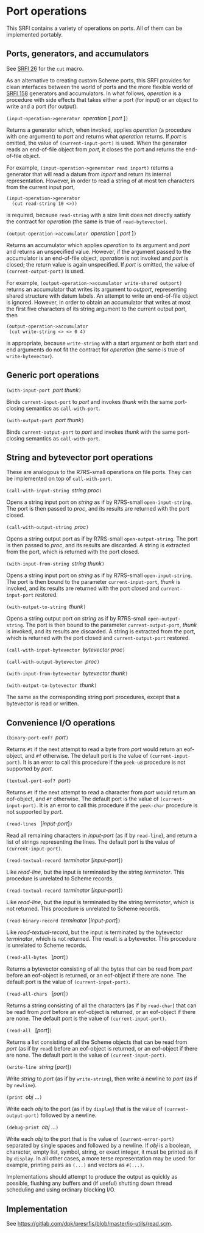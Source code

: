# Port operations

This SRFI contains a variety of operations on ports.  All of them can be implemented portably.

## Ports, generators, and accumulators

See [SRFI 26](https://srfi.schemers.org/srfi-26/srfi-26.html) for the `cut` macro.

As an alternative to creating custom Scheme ports, this SRFI provides for
clean interfaces between the world of ports and the more flexible world of
[SRFI 158](https://srfi.schemers.org/srfi-158/srfi-158.html) generators and accumulators.
In what follows, *operation* is a procedure with side effects that takes
either a port (for input) or an object to write and a port (for output).

`(input-operation->generator `*operation* [ *port* ]`)`

Returns a generator which, when invoked, applies *operation*
(a procedure with one argument) to *port*
and returns what *operation* returns.
If *port* is omitted, the value of `(current-input-port)` is used.
When the generator reads an end-of-file object from *port*,
it closes the port and returns the end-of-file object.

For example,
`(input-operation->generator read inport)` returns a generator
that will read a datum from *inport* and return
its internal representation.
However, in order to
read a string of at most ten characters
from the current input port,

```
(input-operation->generator
  (cut read-string 10 <>))
```
is required, because `read-string` with a size limit
does not directly satisfy the contract for *operation*
(the same is true of `read-bytevector`).

`(output-operation->accumulator `*operation* [ *port* ]`)`

Returns an accumulator which applies *operation* to its argument
and *port* and returns an unspecified value.
However, if the argument passed to the accumulator is an
end-of-file object, *operation* is not invoked
and *port* is closed; the return value is again unspecified.
If *port* is omitted, the value of `(current-output-port)` is used.

For example, `(output-operation->accumulator write-shared outport)`
returns an accumulator that writes its argument
to *outport*, representing shared structure with datum labels.
An attempt to write an end-of-file object is ignored.
However, in order to obtain an accumulator that writes
at most the first five characters of its
string argument to the current output port, then

```
(output-operation->accumulator
 (cut write-string <> <> 0 4)
```
is appropriate, because `write-string` with
a start argument or both start and end arguments do not fit the
contract for *operation* (the same is true of
`write-bytevector`).

## Generic port operations

`(with-input-port `*port thunk*`)`

Binds `current-input-port` to *port*
and invokes *thunk* with
the same port-closing semantics as `call-with-port`.

`(with-output-port `*port thunk*`)`

Binds `current-output-port` to *port*
and invokes *thunk* with
the same port-closing semantics as `call-with-port`.



## String and bytevector port operations

These are analogous to the R7RS-small operations on file ports.
They can be implemented on top of `call-with-port`.

`(call-with-input-string `*string proc*`)`

Opens a string input port on *string* as if by
R7RS-small `open-input-string`. The port is then
passed to *proc*,
and its results are returned
with the port closed.

`(call-with-output-string `*proc*`)`

Opens a string output port as if by
R7RS-small `open-output-string`. The port is then
passed to *proc*,
and its results are discarded.
A string is extracted from the port, which is returned
with the port closed.

`(with-input-from-string `*string thunk*`)`

Opens a string input port on *string* as if by
R7RS-small `open-input-string`. The port is then
bound to the parameter `current-input-port`,
*thunk* is invoked,
and its results are returned
with the port closed and `current-input-port` restored.

`(with-output-to-string `*thunk*`)`

Opens a string output port on *string* as if by
R7RS-small `open-output-string`. The port is then
bound to the parameter `current-output-port`,
*thunk* is invoked,
and its results are discarded.
A string is extracted from the port, which is returned
with the port closed and `current-output-port` restored.

`(call-with-input-bytevector `*bytevector proc*`)`

`(call-with-output-bytevector `*proc*`)`

`(with-input-from-bytevector `*bytevector thunk*`)`

`(with-output-to-bytevector `*thunk*`)`

The same as the corresponding string port procedures,
except that a bytevector is read or written.

## Convenience I/O operations

`(binary-port-eof? `*port*`)`

Returns `#t` if the next attempt to read a byte from *port*
would return an eof-object, and `#f` otherwise.
The default port is the value of `(current-input-port)`.
It is an error to call this procedure
if the `peek-u8` procedure is not supported by *port*.

`(textual-port-eof? `*port*`)`

Returns `#t` if the next attempt to read a character from *port*
would return an eof-object, and `#f` otherwise.
The default port is the value of `(current-input-port)`.
It is an error to call this procedure
if the `peek-char` procedure is not supported by *port*.

`(read-lines ` [*input-port*]`)`

Read all remaining characters in *input-port* (as if by `read-line`),
and return a list of strings representing the lines.
The default port is the value of `(current-input-port)`.

`(read-textual-record `*terminator* [*input-port*]`)`

Like *read-line*, but the input is terminated by the string *terminator*.
This procedure is unrelated to Scheme records.

`(read-textual-record `*terminator* [*input-port*]`)`

Like *read-line*, but the input is terminated by the string *terminator*,
which is not returned.
This procedure is unrelated to Scheme records.

`(read-binary-record `*terminator* [*input-port*]`)`

Like *read-textual-record*, but the input is terminated by the bytevector *terminator*,
which is not returned.  The result is a bytevector.
This procedure is unrelated to Scheme records.

`(read-all-bytes ` [*port*]`)`

Returns a bytevector consisting of all the bytes
that can be read from *port* before an eof-object is returned,
or an eof-object if there are none.
The default port is the value of `(current-input-port)`.

`(read-all-chars ` [*port*]`)`

Returns a string consisting of all the characters (as if by `read-char`)
that can be read from *port* before an eof-object is returned,
or an eof-object if there are none.
The default port is the value of `(current-input-port)`.

`(read-all ` [*port*]`)`

Returns a list consisting of all the Scheme objects
that can be read from *port* (as if by `read`)
before an eof-object is returned, or an eof-object if there are none.
The default port is the value of `(current-input-port)`.

`(write-line `*string* [*port*]`)`

Write *string* to *port* (as if by `write-string`),
then write a newline to *port* (as if by `newline`).

`(print `*obj* ...`)`

Write each *obj* to the port (as if by `display`)
that is the value of `(current-output-port)`
followed by a newline.

`(debug-print `*obj* ...`)`

Write each *obj* to the port
that is the value of `(current-error-port)`
separated by single spaces and followed by a newline.
If *obj* is a boolean, character, empty list, symbol, string, or
exact integer, it must be printed as if by `display`.
In all other cases, a more terse representation may be used:
for example, printing pairs as `(...)` and vectors as `#(...)`.

Implementations should attempt to produce the output as quickly
as possible, flushing any buffers and (if useful) shutting
down thread scheduling and using ordinary blocking I/O.

## Implementation

See https://gitlab.com/dpk/presrfis/blob/master/io-utils/read.scm.
